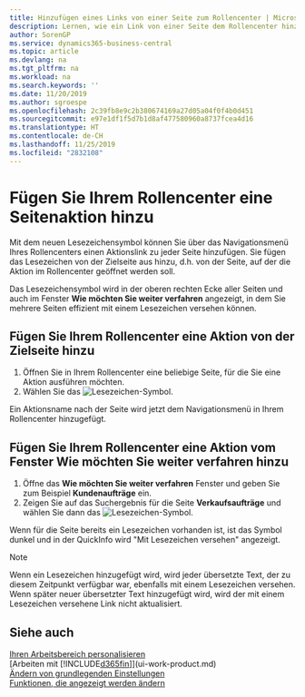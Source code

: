 ```yaml
---
title: Hinzufügen eines Links von einer Seite zum Rollencenter | Microsoft Docs
description: Lernen, wie ein Link von einer Seite dem Rollencenter hinzugefügt wird.
author: SorenGP
ms.service: dynamics365-business-central
ms.topic: article
ms.devlang: na
ms.tgt_pltfrm: na
ms.workload: na
ms.search.keywords: ''
ms.date: 11/20/2019
ms.author: sgroespe
ms.openlocfilehash: 2c39fb8e9c2b380674169a27d05a04f0f4b0d451
ms.sourcegitcommit: e97e1df1f5d7b1d8af477580960a8737fcea4d16
ms.translationtype: HT
ms.contentlocale: de-CH
ms.lasthandoff: 11/25/2019
ms.locfileid: "2832108"
---
```

# <a name="add-a-page-action-to-your-role-center"></a>Fügen Sie Ihrem Rollencenter eine Seitenaktion hinzu
Mit dem neuen Lesezeichensymbol können Sie über das Navigationsmenü Ihres Rollencenters einen Aktionslink zu jeder Seite hinzufügen. Sie fügen das Lesezeichen von der Zielseite aus hinzu, d.h. von der Seite, auf der die Aktion im Rollencenter geöffnet werden soll.

Das Lesezeichensymbol wird in der oberen rechten Ecke aller Seiten und auch im Fenster **Wie möchten Sie weiter verfahren** angezeigt, in dem Sie mehrere Seiten effizient mit einem Lesezeichen versehen können.

## <a name="to-add-a-role-center-action-from-the-target-page"></a>Fügen Sie Ihrem Rollencenter eine Aktion von der Zielseite hinzu
1. Öffnen Sie in Ihrem Rollencenter eine beliebige Seite, für die Sie eine Aktion ausführen möchten.
2. Wählen Sie das ![Lesezeichen](media/ui_bookmark_icon.png "Lesezeichen")-Symbol.

Ein Aktionsname nach der Seite wird jetzt dem Navigationsmenü in Ihrem Rollencenter hinzugefügt.

## <a name="to-add-a-role-center-action-from-the-tell-me-window"></a>Fügen Sie Ihrem Rollencenter eine Aktion vom Fenster Wie möchten Sie weiter verfahren hinzu
1. Öffne das **Wie möchten Sie weiter verfahren** Fenster und geben Sie zum Beispiel **Kundenaufträge** ein.
2. Zeigen Sie auf das Suchergebnis für die Seite **Verkaufsaufträge** und wählen Sie dann das ![Lesezeichen](media/ui_bookmark_icon.png "Lesezeichen")-Symbol.

Wenn für die Seite bereits ein Lesezeichen vorhanden ist, ist das Symbol dunkel und in der QuickInfo wird "Mit Lesezeichen versehen" angezeigt.

> [!NOTE]  
> Wenn ein Lesezeichen hinzugefügt wird, wird jeder übersetzte Text, der zu diesem Zeitpunkt verfügbar war, ebenfalls mit einem Lesezeichen versehen. Wenn später neuer übersetzter Text hinzugefügt wird, wird der mit einem Lesezeichen versehene Link nicht aktualisiert.

## <a name="see-also"></a>Siehe auch
[Ihren Arbeitsbereich personalisieren](ui-personalization-user.md)  
[Arbeiten mit [!INCLUDE[d365fin](includes/d365fin_md.md)]](ui-work-product.md)  
[Ändern von grundlegenden Einstellungen](ui-change-basic-settings.md)  
[Funktionen, die angezeigt werden ändern](ui-experiences.md)  
